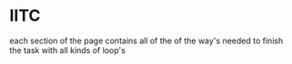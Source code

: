 # IITC

each section of the page contains all of the of the way's needed to  finish the task with all kinds of loop's